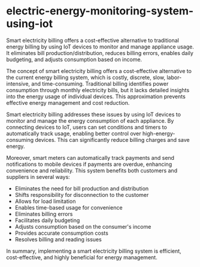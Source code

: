 # electric-energy-monitoring-system-using-iot
Smart electricity billing offers a cost-effective alternative to traditional energy billing by using IoT devices to monitor and manage appliance usage. It eliminates bill production/distribution, reduces billing errors, enables daily budgeting, and adjusts consumption based on income.

The concept of smart electricity billing offers a cost-effective alternative to the current energy billing system, which is costly, discrete, slow, labor-intensive, and time-consuming. Traditional billing identifies power consumption through monthly electricity bills, but it lacks detailed insights into the energy usage of individual devices. This approximation prevents effective energy management and cost reduction.

Smart electricity billing addresses these issues by using IoT devices to monitor and manage the energy consumption of each appliance. By connecting devices to IoT, users can set conditions and timers to automatically track usage, enabling better control over high-energy-consuming devices. This can significantly reduce billing charges and save energy.

Moreover, smart meters can automatically track payments and send notifications to mobile devices if payments are overdue, enhancing convenience and reliability. This system benefits both customers and suppliers in several ways:

- Eliminates the need for bill production and distribution
- Shifts responsibility for disconnection to the customer
- Allows for load limitation
- Enables time-based usage for convenience
- Eliminates billing errors
- Facilitates daily budgeting
- Adjusts consumption based on the consumer's income
- Provides accurate consumption costs
- Resolves billing and reading issues

In summary, implementing a smart electricity billing system is efficient, cost-effective, and highly beneficial for energy management.
